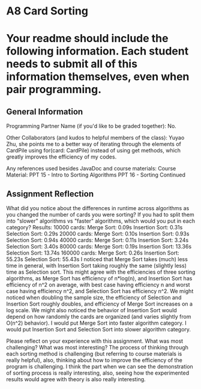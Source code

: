 # A8 Card Sorting

# Your readme should include the following information. Each student needs to submit all of this information themselves, even when pair programming. 

## General Information
Programming Partner Name (if you'd like to be graded together): No.

Other Collaborators (and kudos to helpful members of the class): Yuyao Zhu, she points me to a better way of iterating through the elements of CardPile using for(card: CardPile) instead of using get methods, which greatly improves the efficiency of my codes.

Any references used besides JavaDoc and course materials:
Course Material: PPT 15 - Intro to Sorting Algorithms     PPT 16 - Sorting Continued
## Assignment Reflection

What did you notice about the differences in runtime across algorithms as you changed the number of cards you were sorting? If you had to split them into "slower" algorithms vs "faster" algorithms, which would you put in each category?
Results:
10000 cards: Merge Sort: 0.09s Insertion Sort: 0.31s Selection Sort: 0.29s
20000 cards: Merge Sort: 0.10s Insertion Sort: 0.93s Selection Sort: 0.94s
40000 cards: Merge Sort: 0.11s Insertion Sort: 3.24s Selection Sort: 3.40s
80000 cards: Merge Sort: 0.19s Insertion Sort: 13.36s Selection Sort: 13.74s
160000 cards: Merge Sort: 0.26s Insertion Sort: 55.23s Selection Sort: 55.43s
I noticed that Merge Sort takes (much) less time in general, with Insertion Sort taking roughly the same (slightly less) time as Selection sort. This might agree with the efficiencies of three sorting algorithms, as Merge Sort has efficiency of n*log(n), and Insertion Sort has efficiency of n^2 on average, with best case having efficiency n and worst case having efficiency n^2, and Selection Sort has efficiency n^2.
We might noticed when doubling the sample size, the efficiency of Selection and Insertion Sort roughly doubles, and efficiency of Merge Sort increases on a log scale. We might also noticed the behavior of Insertion Sort would depend on how randomly the cards are organized (and varies slightly from O(n^2) behavior).
I would put Merge Sort into faster algorithm category. I would put Insertion Sort and Selection Sort into slower algorithm category.

Please reflect on your experience with this assignment. What was most challenging? What was most interesting?
The process of thinking through each sorting method is challenging (but referring to course materials is really helpful), also, thinking about how to improve the efficiency of the program is challenging. I think the part when we can see the demonstration of sorting process is really interesting, also, seeing how the experimented results would agree with theory is also really interesting.